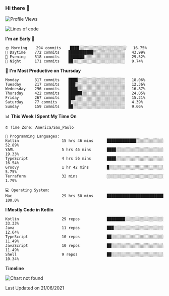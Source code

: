 ### Hi there 👋

<!--
**fernandonogueira/fernandonogueira** is a ✨ _special_ ✨ repository because its `README.md` (this file) appears on your GitHub profile.

Here are some ideas to get you started:

- 🔭 I’m currently working on ...
- 🌱 I’m currently learning ...
- 👯 I’m looking to collaborate on ...
- 🤔 I’m looking for help with ...
- 💬 Ask me about ...
- 📫 How to reach me: ...
- 😄 Pronouns: ...
- ⚡ Fun fact: ...
-->

<!--START_SECTION:waka-->
![Profile Views](http://img.shields.io/badge/Profile%20Views-0-blue)

![Lines of code](https://img.shields.io/badge/From%20Hello%20World%20I%27ve%20Written-570000%20lines%20of%20code-blue)

**I'm an Early 🐤** 

```text
🌞 Morning    294 commits    ████░░░░░░░░░░░░░░░░░░░░░   16.75% 
🌆 Daytime    772 commits    ███████████░░░░░░░░░░░░░░   43.99% 
🌃 Evening    518 commits    ███████░░░░░░░░░░░░░░░░░░   29.52% 
🌙 Night      171 commits    ██░░░░░░░░░░░░░░░░░░░░░░░   9.74%

```
📅 **I'm Most Productive on Thursday** 

```text
Monday       317 commits    ████░░░░░░░░░░░░░░░░░░░░░   18.06% 
Tuesday      217 commits    ███░░░░░░░░░░░░░░░░░░░░░░   12.36% 
Wednesday    296 commits    ████░░░░░░░░░░░░░░░░░░░░░   16.87% 
Thursday     422 commits    ██████░░░░░░░░░░░░░░░░░░░   24.05% 
Friday       267 commits    ███░░░░░░░░░░░░░░░░░░░░░░   15.21% 
Saturday     77 commits     █░░░░░░░░░░░░░░░░░░░░░░░░   4.39% 
Sunday       159 commits    ██░░░░░░░░░░░░░░░░░░░░░░░   9.06%

```


📊 **This Week I Spent My Time On** 

```text
⌚︎ Time Zone: America/Sao_Paulo

💬 Programming Languages: 
Kotlin                   15 hrs 46 mins      █████████████░░░░░░░░░░░░   52.89% 
YAML                     5 hrs 46 mins       ████░░░░░░░░░░░░░░░░░░░░░   19.33% 
TypeScript               4 hrs 56 mins       ████░░░░░░░░░░░░░░░░░░░░░   16.54% 
Groovy                   1 hr 42 mins        █░░░░░░░░░░░░░░░░░░░░░░░░   5.75% 
Terraform                32 mins             ░░░░░░░░░░░░░░░░░░░░░░░░░   1.79%

💻 Operating System: 
Mac                      29 hrs 50 mins      █████████████████████████   100.0%

```

**I Mostly Code in Kotlin** 

```text
Kotlin                   29 repos            ████████░░░░░░░░░░░░░░░░░   33.33% 
Java                     11 repos            ███░░░░░░░░░░░░░░░░░░░░░░   12.64% 
TypeScript               10 repos            ██░░░░░░░░░░░░░░░░░░░░░░░   11.49% 
JavaScript               10 repos            ██░░░░░░░░░░░░░░░░░░░░░░░   11.49% 
Shell                    9 repos             ██░░░░░░░░░░░░░░░░░░░░░░░   10.34%

```


**Timeline**

![Chart not found](https://raw.githubusercontent.com/fernandonogueira/fernandonogueira/master/charts/bar_graph.png) 


 Last Updated on 21/06/2021
<!--END_SECTION:waka-->
